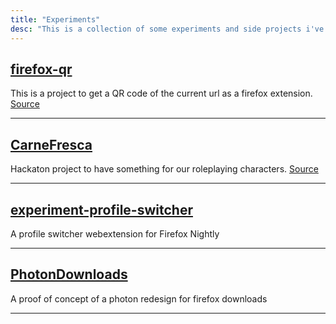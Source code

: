 ```yaml
---
title: "Experiments"
desc: "This is a collection of some experiments and side projects i've made over the years. Some may be outdated, some may not work, and other may be not even be useful. There use to be a lot more things here, but most of them have their own blog post. You can find them there"
---
```


## [firefox-qr](https://addons.mozilla.org/en-US/firefox/addon/qr-code-address-bar/)
This is a project to get a QR code of the current url as a firefox extension. [Source](https://github.com/pudymody/firefox-qr)

---

## [CarneFresca](https://pudymody.github.io/CarneFresca/)
Hackaton project to have something for our roleplaying characters. [Source](https://github.com/pudymody/CarneFresca)

---

## [experiment-profile-switcher](https://github.com/pudymody/experiment-profile-switcher)
A profile switcher webextension for Firefox Nightly

---

## [PhotonDownloads](https://github.com/pudymody/PhotonDownloads)
A proof of concept of a photon redesign for firefox downloads

---
